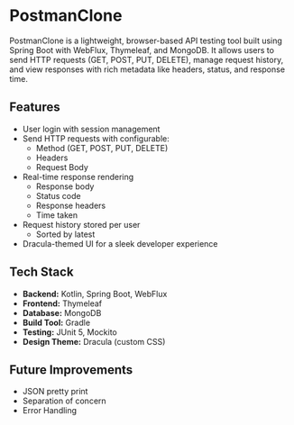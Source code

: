 # PostmanClone

PostmanClone is a lightweight, browser-based API testing tool built using Spring Boot with WebFlux, Thymeleaf, and MongoDB. It allows users to send HTTP requests (GET, POST, PUT, DELETE), manage request history, and view responses with rich metadata like headers, status, and response time.

## Features

- User login with session management
- Send HTTP requests with configurable:
    - Method (GET, POST, PUT, DELETE)
    - Headers
    - Request Body
- Real-time response rendering
    - Response body
    - Status code
    - Response headers
    - Time taken
- Request history stored per user
    - Sorted by latest
- Dracula-themed UI for a sleek developer experience

## Tech Stack

- **Backend:** Kotlin, Spring Boot, WebFlux
- **Frontend:** Thymeleaf
- **Database:** MongoDB
- **Build Tool:** Gradle
- **Testing:** JUnit 5, Mockito
- **Design Theme:** Dracula (custom CSS)

## Future Improvements

- JSON pretty print
- Separation of concern
- Error Handling
